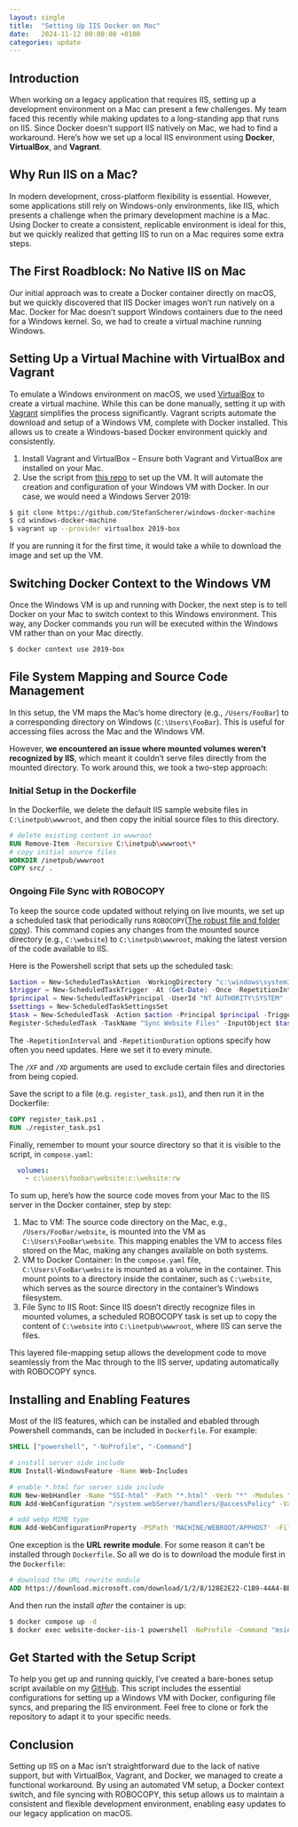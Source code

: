 ```yaml
---
layout: single
title:  "Setting Up IIS Docker on Mac"
date:   2024-11-12 00:00:00 +0100
categories: update
---
```


## Introduction

When working on a legacy application that requires IIS, setting up a development environment on a Mac can present a few challenges. My team faced this recently while making updates to a long-standing app that runs on IIS. Since Docker doesn’t support IIS natively on Mac, we had to find a workaround. Here’s how we set up a local IIS environment using **Docker**, **VirtualBox**, and **Vagrant**.

## Why Run IIS on a Mac?

In modern development, cross-platform flexibility is essential. However, some applications still rely on Windows-only environments, like IIS, which presents a challenge when the primary development machine is a Mac. Using Docker to create a consistent, replicable environment is ideal for this, but we quickly realized that getting IIS to run on a Mac requires some extra steps.

## The First Roadblock: No Native IIS on Mac

Our initial approach was to create a Docker container directly on macOS, but we quickly discovered that IIS Docker images won’t run natively on a Mac. Docker for Mac doesn’t support Windows containers due to the need for a Windows kernel. So, we had to create a virtual machine running Windows.

## Setting Up a Virtual Machine with VirtualBox and Vagrant

To emulate a Windows environment on macOS, we used [VirtualBox](https://www.virtualbox.org/) to create a virtual machine. While this can be done manually, setting it up with [Vagrant](https://www.vagrantup.com/) simplifies the process significantly. Vagrant scripts automate the download and setup of a Windows VM, complete with Docker installed. This allows us to create a Windows-based Docker environment quickly and consistently.

1.	Install Vagrant and VirtualBox – Ensure both Vagrant and VirtualBox are installed on your Mac. 
2.  Use the script from [this repo](https://github.com/StefanScherer/windows-docker-machine) to set up the VM. It will automate the creation and configuration of your Windows VM with Docker. In our case, we would need a Windows Server 2019:
```bash
$ git clone https://github.com/StefanScherer/windows-docker-machine
$ cd windows-docker-machine
$ vagrant up --provider virtualbox 2019-box
```

If you are running it for the first time, it would take a while to download the image and set up the VM.

## Switching Docker Context to the Windows VM

Once the Windows VM is up and running with Docker, the next step is to tell Docker on your Mac to switch context to this Windows environment. This way, any Docker commands you run will be executed within the Windows VM rather than on your Mac directly.
```bash
$ docker context use 2019-box
```

## File System Mapping and Source Code Management

In this setup, the VM maps the Mac’s home directory (e.g., `/Users/FooBar`) to a corresponding directory on Windows (`C:\Users\FooBar`). This is useful for accessing files across the Mac and the Windows VM.

However, **we encountered an issue where mounted volumes weren’t recognized by IIS**, which meant it couldn’t serve files directly from the mounted directory. To work around this, we took a two-step approach:

### Initial Setup in the Dockerfile

In the Dockerfile, we delete the default IIS sample website files in `C:\inetpub\wwwroot`, and then copy the initial source files to this directory.
```Dockerfile
# delete existing content in wwwroot
RUN Remove-Item -Recursive C:\inetpub\wwwroot\*
# copy initial source files
WORKDIR /inetpub/wwwroot
COPY src/ .
```

### Ongoing File Sync with ROBOCOPY

To keep the source code updated without relying on live mounts, we set up a scheduled task that periodically runs `ROBOCOPY`([The robust file and folder copy](https://ss64.com/nt/robocopy.html)). This command copies any changes from the mounted source directory (e.g., `C:\website`) to `C:\inetpub\wwwroot`, making the latest version of the code available to IIS.

Here is the Powershell script that sets up the scheduled task:
```powershell
$action = New-ScheduledTaskAction -WorkingDirectory "c:\windows\system32" -Execute "Robocopy.exe" -Argument "C:\WEBSITE C:\INETPUB\\WWWROOT /S /XF .DS_Store /XD .git"
$trigger = New-ScheduledTaskTrigger -At (Get-Date) -Once -RepetitionInterval (New-TimeSpan -Minutes 1) -RepetitionDuration (New-TimeSpan -Days 1) 
$principal = New-ScheduledTaskPrincipal -UserId "NT AUTHORITY\SYSTEM" -LogonType "ServiceAccount" -RunLevel Highest
$settings = New-ScheduledTaskSettingsSet
$task = New-ScheduledTask -Action $action -Principal $principal -Trigger $trigger 
Register-ScheduledTask -TaskName "Sync Website Files" -InputObject $task -Force
```
The `-RepetitionInterval` and `-RepetitionDuration` options specify how often you need updates. Here we set it to every minute.

The `/XF` and `/XD` arguments are used to exclude certain files and directories from being copied.

Save the script to a file (e.g. `register_task.ps1`), and then run it in the Dockerfile:
```Dockerfile
COPY register_task.ps1 .
RUN ./register_task.ps1
```

Finally, remember to mount your source directory so that it is visible to the script, in `compose.yaml`:
```yaml
  volumes:
    - c:\users\foobar\website:c:\website:rw
```

To sum up, here’s how the source code moves from your Mac to the IIS server in the Docker container, step by step:
1.	Mac to VM: The source code directory on the Mac, e.g., `/Users/FooBar/website`, is mounted into the VM as `C:\Users\FooBar\website`. This mapping enables the VM to access files stored on the Mac, making any changes available on both systems.
2.	VM to Docker Container: In the `compose.yaml` file, `C:\Users\FooBar\website` is mounted as a volume in the container. This mount points to a directory inside the container, such as `C:\website`, which serves as the source directory in the container’s Windows filesystem.
3.	File Sync to IIS Root: Since IIS doesn’t directly recognize files in mounted volumes, a scheduled ROBOCOPY task is set up to copy the content of `C:\website` into `C:\inetpub\wwwroot`, where IIS can serve the files.

This layered file-mapping setup allows the development code to move seamlessly from the Mac through to the IIS server, updating automatically with ROBOCOPY syncs.

## Installing and Enabling Features

Most of the IIS features, which can be installed and ebabled through Powershell commands, can be included in `Dockerfile`. For example:
```Dockerfile
SHELL ["powershell", "-NoProfile", "-Command"]

# install server side include
RUN Install-WindowsFeature -Name Web-Includes

# enable *.html for server side include
RUN New-WebHandler -Name "SSI-html" -Path "*.html" -Verb "*" -Modules "ServerSideIncludeModule" -ResourceType "File" -RequiredAccess "Script"
RUN Add-WebConfiguration "/system.webServer/handlers/@accessPolicy" -Value "Script"

# add webp MIME type
RUN Add-WebConfigurationProperty -PSPath 'MACHINE/WEBROOT/APPHOST' -Filter "system.webServer/staticContent" -Name "." -Value @{ fileExtension='.webp'; mimeType='image/webp' }
```

One exception is the **URL rewrite module**. For some reason it can't be installed through `Dockerfile`. So all we do is to download the module first in the `Dockerfile`:
```Dockerfile
# download the URL rewrite module
ADD https://download.microsoft.com/download/1/2/8/128E2E22-C1B9-44A4-BE2A-5859ED1D4592/rewrite_amd64_en-US.msi /install/rewrite_amd64.msi
```
And then run the install *after* the container is up:
```bash
$ docker compose up -d
$ docker exec website-docker-iis-1 powershell -NoProfile -Command "msiexec.exe /i C:\\install\\rewrite_amd64.msi /passive"
```

## Get Started with the Setup Script

To help you get up and running quickly, I’ve created a bare-bones setup script available on my [GitHub](https://github.com/ganyinghung/iis-docker-on-mac). This script includes the essential configurations for setting up a Windows VM with Docker, configuring file syncs, and preparing the IIS environment. Feel free to clone or fork the repository to adapt it to your specific needs.

## Conclusion

Setting up IIS on a Mac isn’t straightforward due to the lack of native support, but with VirtualBox, Vagrant, and Docker, we managed to create a functional workaround. By using an automated VM setup, a Docker context switch, and file syncing with ROBOCOPY, this setup allows us to maintain a consistent and flexible development environment, enabling easy updates to our legacy application on macOS.

